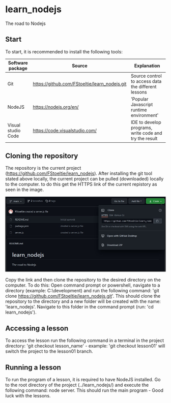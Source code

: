 # learn_nodejs
The road to Nodejs

## Start
To start, it is recommended to install the following tools:

| Software package  | Source | Explanation |
| ------------- | ------------- | ------------- |
| Git  | https://github.com/FStoeltie/learn_nodejs.git  | Source control to access data the different lessons |
| NodeJS  | https://nodejs.org/en/  | 'Popular Javascript runtime environment' |
| Visual studio Code | https://code.visualstudio.com/ |  IDE to develop programs, write code and try the result |

## Cloning the repository
The repository is the current project (https://github.com/FStoeltie/learn_nodejs).
After installing the git tool stated above locally, the current project can be pulled (downloaded) locally to the computer.
to do this get the HTTPS link of the current repistory as seen in the image.

![copy repository](https://github.com/FStoeltie/learn_nodejs/blob/main/readme/img/road_to_nodejs.jpg)

Copy the link and then clone the repository to the desired directory on the computer.
To do this: Open command prompt or powershell, navigate to a directory (example: C:\development) and run the following command: 'git clone https://github.com/FStoeltie/learn_nodejs.git'. This should clone the repository to the directory and a new folder will be created with the name: 'learn_nodejs'.
Navigate to this folder in the command prompt (run: 'cd learn_nodejs').

## Accessing a lesson
To access the lesson run the following command in a terminal in the project directory: 'git checkout lesson_name' - example: 'git checkout lesson01' will switch the project to the lesson01 branch. 

## Running a lesson
To run the program of a lesson, it is required to have NodeJS installed. 
Go to the root directory of the project (../learn_nodejs/) and execute the following command: node server.
This should run the main program - Good luck with the lessons.

